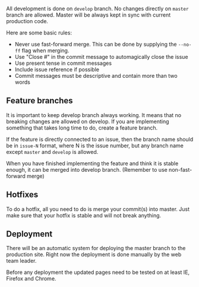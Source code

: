 All development is done on `develop` branch. No changes directly on `master`
branch are allowed. Master will be always kept in sync with current production
code.

Here are some basic rules:

- Never use fast-forward merge. This can be done by supplying the `--no-ff` flag
  when merging.
- Use "Close #<issue number>" in the commit message to automagically close the
  issue
- Use present tense in commit messages
- Include issue reference if possible
- Commit messages must be descriptive and contain more than two words

## Feature branches

It is important to keep develop branch always working. It means that no breaking
changes are allowed on develop. If you are implementing something that takes
long time to do, create a feature branch.

If the feature is directly connected to an issue, then the branch name should be
in `issue-N` format, where N is the issue number, but any branch name except
`master` and `develop` is allowed.

When you have finished implementing the feature and think it is stable enough,
it can be merged into develop branch. (Remember to use non-fast-forward merge)

## Hotfixes

To do a hotfix, all you need to do is merge your commit(s) into master. Just
make sure that your hotfix is stable and will not break anything.

## Deployment

There will be an automatic system for deploying the master branch to the
production site. Right now the deployment is done manually by the web team
leader.

Before any deployment the updated pages need to be tested on at least IE, Firefox and Chrome.
